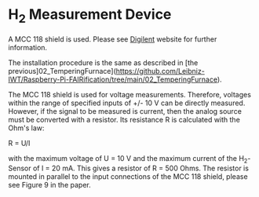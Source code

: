 # H<sub>2</sub> Measurement Device

A MCC 118 shield is used. Please see [Digilent](https://digilent.com/shop/mcc-118-128-voltage-measurement-daq-hat-for-raspberry-pi/) website for further information. 

The installation procedure is the same as described in [the previous]02_TemperingFurnace](https://github.com/Leibniz-IWT/Raspberry-Pi-FAIRification/tree/main/02_TemperingFurnace).

The MCC 118 shield is used for voltage measurements. Therefore, voltages within the range of specified inputs of +/- 10 V can be directly measured. However, if the signal to be measured is current, then the analog source must be converted with a resistor. Its resistance R is calculated with the Ohm's law:

R = U/I

with the maximum voltage of U = 10 V and the maximum current of the H<sub>2</sub>-Sensor of I = 20 mA. This gives a resistor of R = 500 Ohms. The resistor is mounted in parallel to the input connections of the MCC 118 shield, please see Figure 9 in the paper.
